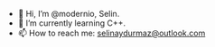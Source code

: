- 👋 Hi, I’m @modernio, Selin.
- 🌱 I’m currently learning C++.
- 📫 How to reach me: selinaydurmaz@outlook.com

<!---
modernio/modernio is a ✨ special ✨ repository because its `README.md` (this file) appears on your GitHub profile.
You can click the Preview link to take a look at your changes.
--->
